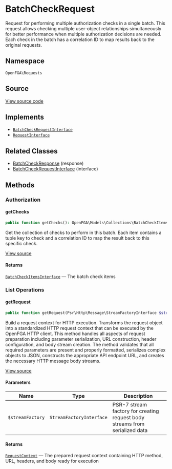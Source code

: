 # BatchCheckRequest

Request for performing multiple authorization checks in a single batch. This request allows checking multiple user-object relationships simultaneously for better performance when multiple authorization decisions are needed. Each check in the batch has a correlation ID to map results back to the original requests.

## Namespace
`OpenFGA\Requests`

## Source
[View source code](https://github.com/evansims/openfga-php/blob/main/src/Requests/BatchCheckRequest.php)

## Implements
* [`BatchCheckRequestInterface`](BatchCheckRequestInterface.md)
* [`RequestInterface`](RequestInterface.md)

## Related Classes
* [BatchCheckResponse](Responses/BatchCheckResponse.md) (response)
* [BatchCheckRequestInterface](Requests/BatchCheckRequestInterface.md) (interface)



## Methods

                                                
### Authorization
#### getChecks


```php
public function getChecks(): OpenFGA\Models\Collections\BatchCheckItemsInterface
```

Get the collection of checks to perform in this batch. Each item contains a tuple key to check and a correlation ID to map the result back to this specific check.

[View source](https://github.com/evansims/openfga-php/blob/main/src/Requests/BatchCheckRequest.php#L63)


#### Returns
[`BatchCheckItemsInterface`](Models/Collections/BatchCheckItemsInterface.md) — The batch check items
### List Operations
#### getRequest


```php
public function getRequest(Psr\Http\Message\StreamFactoryInterface $streamFactory): OpenFGA\Network\RequestContext
```

Build a request context for HTTP execution. Transforms the request object into a standardized HTTP request context that can be executed by the OpenFGA HTTP client. This method handles all aspects of request preparation including parameter serialization, URL construction, header configuration, and body stream creation. The method validates that all required parameters are present and properly formatted, serializes complex objects to JSON, constructs the appropriate API endpoint URL, and creates the necessary HTTP message body streams.

[View source](https://github.com/evansims/openfga-php/blob/main/src/Requests/BatchCheckRequest.php#L72)

#### Parameters
| Name | Type | Description |
|------|------|-------------|
| `$streamFactory` | `StreamFactoryInterface` | PSR-7 stream factory for creating request body streams from serialized data |

#### Returns
[`RequestContext`](Network/RequestContext.md) — The prepared request context containing HTTP method, URL, headers, and body ready for execution

